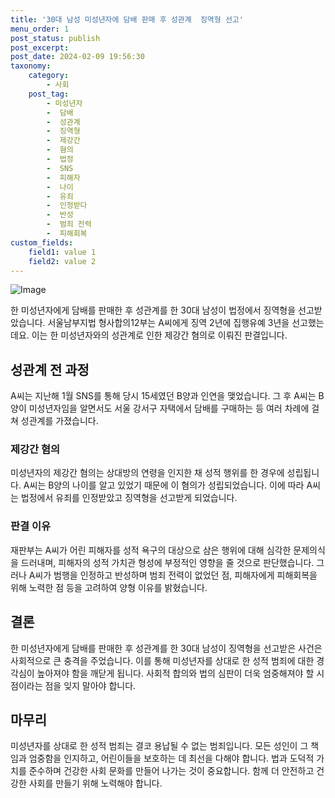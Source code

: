 ```yaml
---
title: '30대 남성 미성년자에 담배 판매 후 성관계  징역형 선고'
menu_order: 1
post_status: publish
post_excerpt: 
post_date: 2024-02-09 19:56:30
taxonomy:
    category:
        - 사회
    post_tag:
        - 미성년자
        -  담배
        -  성관계
        -  징역형
        -  제강간
        -  혐의
        -  법정
        -  SNS
        -  피해자
        -  나이
        -  유죄
        -  인정받다
        -  반성
        -  범죄 전력
        -  피해회복
custom_fields:
    field1: value 1
    field2: value 2
---
```


![Image](https://imgnews.pstatic.net/image/087/2024/02/09/0001025274_001_20240209121101217.jpg?type=w647)

한 미성년자에게 담배를 판매한 후 성관계를 한 30대 남성이 법정에서 징역형을 선고받았습니다. 서울남부지법 형사합의12부는 A씨에게 징역 2년에 집행유예 3년을 선고했는데요. 이는 한 미성년자와의 성관계로 인한 제강간 혐의로 이뤄진 판결입니다.
## 성관계 전 과정
A씨는 지난해 1월 SNS를 통해 당시 15세였던 B양과 인연을 맺었습니다. 그 후 A씨는 B양이 미성년자임을 알면서도 서울 강서구 자택에서 담배를 구매하는 등 여러 차례에 걸쳐 성관계를 가졌습니다.
### 제강간 혐의
미성년자의 제강간 혐의는 상대방의 연령을 인지한 채 성적 행위를 한 경우에 성립됩니다. A씨는 B양의 나이를 알고 있었기 때문에 이 혐의가 성립되었습니다. 이에 따라 A씨는 법정에서 유죄를 인정받았고 징역형을 선고받게 되었습니다.
### 판결 이유
재판부는 A씨가 어린 피해자를 성적 욕구의 대상으로 삼은 행위에 대해 심각한 문제의식을 드러내며, 피해자의 성적 가치관 형성에 부정적인 영향을 줄 것으로 판단했습니다. 그러나 A씨가 범행을 인정하고 반성하며 범죄 전력이 없었던 점, 피해자에게 피해회복을 위해 노력한 점 등을 고려하여 양형 이유를 밝혔습니다.
## 결론
한 미성년자에게 담배를 판매한 후 성관계를 한 30대 남성이 징역형을 선고받은 사건은 사회적으로 큰 충격을 주었습니다. 이를 통해 미성년자를 상대로 한 성적 범죄에 대한 경각심이 높아져야 함을 깨닫게 됩니다. 사회적 합의와 법의 심판이 더욱 엄중해져야 할 시점이라는 점을 잊지 말아야 합니다.
## 마무리
미성년자를 상대로 한 성적 범죄는 결코 용납될 수 없는 범죄입니다. 모든 성인이 그 책임과 엄중함을 인지하고, 어린이들을 보호하는 데 최선을 다해야 합니다. 법과 도덕적 가치를 준수하며 건강한 사회 문화를 만들어 나가는 것이 중요합니다. 함께 더 안전하고 건강한 사회를 만들기 위해 노력해야 합니다.
